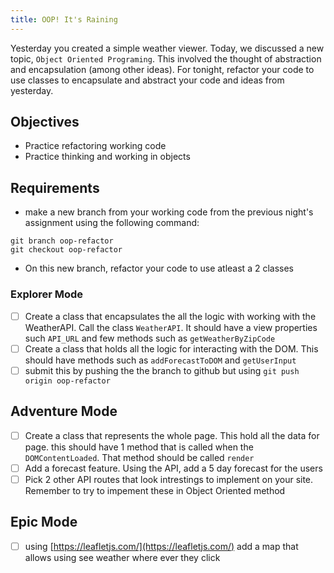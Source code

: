```yaml
---
title: OOP! It's Raining
---
```


Yesterday you created a simple weather viewer. Today, we discussed a new topic, `Object Oriented Programing`. This involved the thought of abstraction and encapsulation (among other ideas).  For tonight, refactor your code to use  classes to encapsulate and abstract your code and ideas from yesterday. 

## Objectives

- Practice refactoring working code
- Practice thinking and working in objects

## Requirements

- make a new branch from your working code from the previous night's assignment using the following  command: 

```
git branch oop-refactor
git checkout oop-refactor
```
- On this new branch, refactor your code to use atleast a 2 classes

### Explorer Mode

- [ ] Create a class that encapsulates the all the logic with working with the WeatherAPI. Call the class `WeatherAPI`. It should have a view properties such `API_URL` and few methods such as `getWeatherByZipCode`
- [ ] Create a class that holds all the logic for interacting with the DOM. This should have methods such as `addForecastToDOM` and `getUserInput`
- [ ] submit this by pushing the the branch to github  but using `git push origin oop-refactor`

## Adventure Mode

- [ ] Create a class that represents the whole page. This hold all the data for page. this should have 1 method that is called when the `DOMContentLoaded`. That method should be called `render`
- [ ] Add a forecast feature. Using the API, add a 5 day forecast for the users
- [ ] Pick 2 other API routes that look intrestings to implement on your site. Remember to try to impement these in Object Oriented method

## Epic Mode

- [ ] using [https://leafletjs.com/](https://leafletjs.com/) add a map that allows using see weather where ever they click
